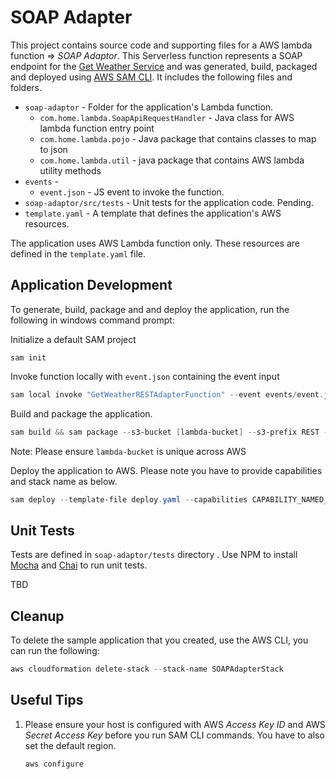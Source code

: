 # SOAP Adapter

This project contains source code and supporting files for a AWS lambda function => *SOAP Adaptor*. This Serverless function represents a SOAP endpoint for the [Get Weather Service](https://github.com/hbagchi/aws-lambda-integration/tree/master/GetWeatherService) and was generated, build, packaged and deployed using [AWS SAM CLI](https://docs.aws.amazon.com/serverless-application-model/index.html). It includes the following files and folders.

- `soap-adaptor` - Folder for the application's Lambda function.
  - `com.home.lambda.SoapApiRequestHandler` - Java class for AWS lambda function entry point
  - `com.home.lambda.pojo` - Java package that contains classes to map to json
  - `com.home.lambda.util` - java package that contains AWS lambda utility methods
- `events` - 
  - `event.json` - JS event to invoke the function.
- `soap-adaptor/src/tests` - Unit tests for the application code. Pending.
- `template.yaml` - A template that defines the application's AWS resources.

The application uses AWS Lambda function only. These resources are defined in the `template.yaml` file.

## Application Development

To generate, build, package and and deploy the application, run the following in windows command prompt:

Initialize a default SAM project

```shell
sam init
```

Invoke function locally with `event.json` containing the event input

```powershell
sam local invoke "GetWeatherRESTAdapterFunction" --event events/event.json
```

Build and package the application. 

```powershell
sam build && sam package --s3-bucket [lambda-bucket] --s3-prefix REST --output-template-file deploy.yaml
```

Note: Please ensure `lambda-bucket` is unique across AWS  

Deploy the application to AWS. Please note you have to provide capabilities and stack name as below.

```powershell
sam deploy --template-file deploy.yaml --capabilities CAPABILITY_NAMED_IAM --stack-name SOAPAdapterStack
```

## Unit Tests

Tests are defined in `soap-adaptor/tests` directory . Use NPM to install [Mocha](https://mochajs.org/) and [Chai](https://www.chaijs.com/) to run unit tests.

TBD

## Cleanup

To delete the sample application that you created, use the AWS CLI, you can run the following:

```powershell
aws cloudformation delete-stack --stack-name SOAPAdapterStack
```

## Useful Tips

1. Please ensure your host is configured with AWS *Access Key ID* and AWS *Secret Access Key* before you run SAM CLI commands. You have to also set the default region.

   ```powershell
   aws configure
   ```

   
